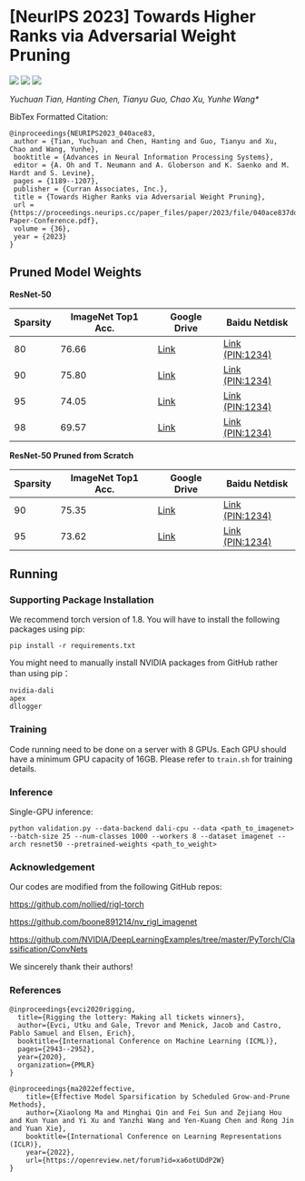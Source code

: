 # [NeurIPS 2023] Towards Higher Ranks via Adversarial Weight Pruning 

<p align="left">
<a href="https://arxiv.org/abs/2311.17493" alt="arXiv">
    <img src="https://img.shields.io/badge/arXiv-2311.17493-b31b1b.svg?style=flat" /></a>
<a href="https://proceedings.neurips.cc/paper_files/paper/2023/hash/040ace837dd270a87055bb10dd7c0392-Abstract-Conference.html" alt="arXiv">
    <img src="https://img.shields.io/badge/Proceedings-NeurIPS2023-orange.svg?style=flat" /></a>
    <img src="https://img.shields.io/badge/Weights-Available-green.svg?style=flat" /></a>
</p>

*Yuchuan Tian, Hanting Chen, Tianyu Guo, Chao Xu, Yunhe Wang\**

BibTex Formatted Citation:

```
@inproceedings{NEURIPS2023_040ace83,
 author = {Tian, Yuchuan and Chen, Hanting and Guo, Tianyu and Xu, Chao and Wang, Yunhe},
 booktitle = {Advances in Neural Information Processing Systems},
 editor = {A. Oh and T. Neumann and A. Globerson and K. Saenko and M. Hardt and S. Levine},
 pages = {1189--1207},
 publisher = {Curran Associates, Inc.},
 title = {Towards Higher Ranks via Adversarial Weight Pruning},
 url = {https://proceedings.neurips.cc/paper_files/paper/2023/file/040ace837dd270a87055bb10dd7c0392-Paper-Conference.pdf},
 volume = {36},
 year = {2023}
}
```

## Pruned Model Weights

**ResNet-50**

| Sparsity | ImageNet Top1 Acc. | Google Drive                                                 | Baidu Netdisk                                                |
| -------- | ------------------ | ------------------------------------------------------------ | ------------------------------------------------------------ |
| 80       | 76.66              | [Link](https://drive.google.com/file/d/1-x3f_PIcSZkmhv7-X9vBpXN-zSp7W9F3/view?usp=drive_link) | [Link (PIN:1234)](https://pan.baidu.com/s/1AUqzU4uA7RW9gQRCssXOeg) |
| 90       | 75.80              | [Link](https://drive.google.com/file/d/10-nz5vYoE-qXp0nhAJ_9CYeHLJEr2CXI/view?usp=drive_link) | [Link (PIN:1234)](https://pan.baidu.com/s/11rwVrwtc-mnL87tnShbaBw) |
| 95       | 74.05              | [Link](https://drive.google.com/file/d/107NmBo_DP_Niit6QxAF0qhdkcnXi6hDC/view?usp=drive_link) | [Link (PIN:1234)](https://pan.baidu.com/s/1w-ykBeGa1ZNw04rzbLWC-A) |
| 98       | 69.57              | [Link](https://drive.google.com/file/d/18rKbxYtWhzDBqp8Bc8fUHib_fu77WMop/view?usp=sharing) | [Link (PIN:1234)](https://pan.baidu.com/s/1qJRZSNgZYjzOYpMTfYzcCw) |

**ResNet-50 Pruned from Scratch**

| Sparsity | ImageNet Top1 Acc. | Google Drive                                                 | Baidu Netdisk                                                |
| -------- | ------------------ | ------------------------------------------------------------ | ------------------------------------------------------------ |
| 90       | 75.35              | [Link](https://drive.google.com/file/d/103wYuFpmJj3Bo3InXj-iKmgKULyY3ECH/view?usp=drive_link) | [Link (PIN:1234)](https://pan.baidu.com/s/1ZpF_Cf7jupBhnwR8u7uEZg) |
| 95       | 73.62              | [Link](https://drive.google.com/file/d/1-lUETG6EZu_GpQMz1OriKxHf2OOeKJ3_/view?usp=drive_link) | [Link (PIN:1234)](https://pan.baidu.com/s/1jV0nYHhHEqcUZMa2P0tShA) |

## Running

### Supporting Package Installation
We recommend torch version of 1.8.
You will have to install the following packages using pip:

```
pip install -r requirements.txt
```

You might need to manually install NVIDIA packages from GitHub rather than using pip：

```
nvidia-dali
apex
dllogger
```

### Training

Code running need to be done on a server with 8 GPUs. Each GPU should have a minimum GPU capacity of 16GB. Please refer to ```train.sh``` for training details.

### Inference

Single-GPU inference:

```
python validation.py --data-backend dali-cpu --data <path_to_imagenet> --batch-size 25 --num-classes 1000 --workers 8 --dataset imagenet --arch resnet50 --pretrained-weights <path_to_weight>
```

### Acknowledgement

Our codes are modified from the following GitHub repos: 

https://github.com/nollied/rigl-torch

https://github.com/boone891214/nv_rigl_imagenet

https://github.com/NVIDIA/DeepLearningExamples/tree/master/PyTorch/Classification/ConvNets

We sincerely thank their authors!

### References

```
@inproceedings{evci2020rigging,
  title={Rigging the lottery: Making all tickets winners},
  author={Evci, Utku and Gale, Trevor and Menick, Jacob and Castro, Pablo Samuel and Elsen, Erich},
  booktitle={International Conference on Machine Learning (ICML)},
  pages={2943--2952},
  year={2020},
  organization={PMLR}
}

@inproceedings{ma2022effective,
    title={Effective Model Sparsification by Scheduled Grow-and-Prune Methods},
    author={Xiaolong Ma and Minghai Qin and Fei Sun and Zejiang Hou and Kun Yuan and Yi Xu and Yanzhi Wang and Yen-Kuang Chen and Rong Jin and Yuan Xie},
    booktitle={International Conference on Learning Representations (ICLR)},
    year={2022},
    url={https://openreview.net/forum?id=xa6otUDdP2W}
}
```



